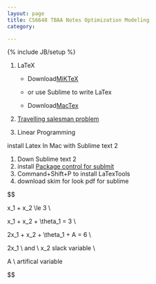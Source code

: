 ```yaml
---
layout: page
title: CS6648 TBAA Notes Optimization Modeling
category: 

---
```


{% include JB/setup %}

1. LaTeX
    - Download[MiKTeX](http://miktex.org/)
    - or use Sublime to write LaTex

    - Download[MacTex](https://tug.org/mactex/)
2. [Travelling salesman problem](https://en.wikipedia.org/wiki/Travelling_salesman_problem)

3. Linear Programming

install Latex In Mac with Sublime text 2

1. Down Sublime text 2
2. install [Package control for sublmit](https://packagecontrol.io/installation#st2)
3. Command+Shift+P to install LaTexTools
4. download skim for look pdf for sublime

$$

x_1 + x_2 \le 3 \\

x_1 + x_2 + \theta_1 = 3 \\

2x_1 + x_2 + \theta_1 + A =  6 \\

2x_1 \ and \ x_2 slack variable \\

A \ artifical variable

$$

